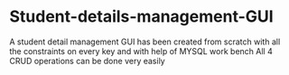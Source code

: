 # Student-details-management-GUI
A student detail management GUI has been created from scratch with all the constraints on every key and with help of MYSQL work bench All 4 CRUD operations can be done very easily
